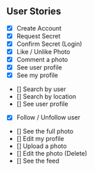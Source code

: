## User Stories

- [X] Create Account 
- [X] Request Secret
- [X] Confirm Secret (Login)
- [X] Like / Unlike Photo
- [X] Comment a photo
- [X] See user profile
- [X] See my profile
- [] Search by user
- [] Search by location
- [] See user profile
- [X] Follow / Unfollow user
- [] See the full photo
- [] Edit my profile
- [] Upload a photo
- [] Edit the photo (Delete)
- [] See the feed

